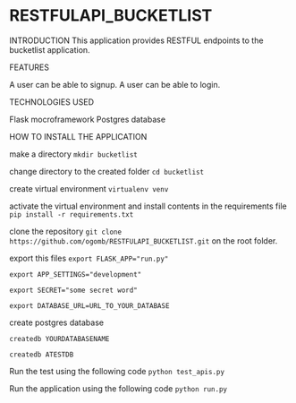# RESTFULAPI_BUCKETLIST

INTRODUCTION
This application provides RESTFUL endpoints to the bucketlist application.

FEATURES

A user can be able to signup.
A user can be able to login.

TECHNOLOGIES USED 

Flask mocroframework
Postgres database

HOW TO INSTALL THE APPLICATION

make a directory `mkdir bucketlist`

change directory to the created folder `cd bucketlist`

create virtual environment `virtualenv venv`

activate the virtual environment and install contents in the requirements file `pip install -r requirements.txt`

clone the repository `git clone https://github.com/ogomb/RESTFULAPI_BUCKETLIST.git` on the root folder.

export this files
  `export FLASK_APP="run.py"`
  
   `export APP_SETTINGS="development"`
   
   `export SECRET="some secret word"`
   
   `export DATABASE_URL=URL_TO_YOUR_DATABASE`
   
create postgres database 

`createdb YOURDATABASENAME`

`createdb ATESTDB`

Run the test using the following code `python test_apis.py`

Run the application using the following code `python run.py`
